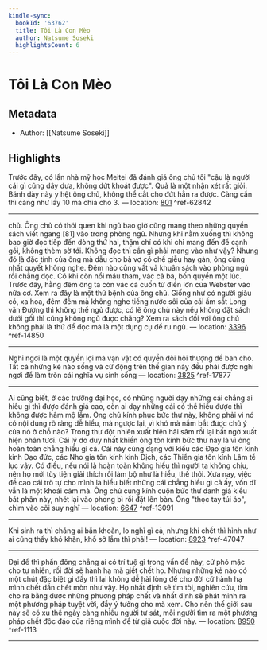 ```yaml
---
kindle-sync:
  bookId: '63762'
  title: Tôi Là Con Mèo
  author: Natsume Soseki
  highlightsCount: 6
---
```

# Tôi Là Con Mèo
## Metadata
* Author: [[Natsume Soseki]]

## Highlights
Trước đây, có lần nhà mỹ học Meitei đã đánh giá ông chủ tôi "cậu là người cái gì cũng dây dưa, không dứt khoát được". Quả là một nhận xét rất giỏi. Bánh dày này y hệt ông chủ, không thể cắt cho đứt hẳn ra được. Càng cắn thì càng như lấy 10 mà chia cho 3. — location: [801]() ^ref-62842

---
chủ. Ông chủ có thói quen khi ngủ bao giờ cũng mang theo những quyển sách viết ngang [81] vào trong phòng ngủ. Nhưng khi nằm xuống thì không bao giờ đọc tiếp đến dòng thứ hai, thậm chí có khi chỉ mang đến để cạnh gối, không thèm sờ tới. Không đọc thì cần gì phải mang vào như vậy? Nhưng đó là đặc tính của ông mà dẫu cho bà vợ có chế giễu hay gàn, ông cũng nhất quyết không nghe. Đêm nào cũng vất vả khuân sách vào phòng ngủ rồi chẳng đọc. Có khi còn nổi máu tham, vác cả ba, bốn quyển một lúc. Trước đây, hằng đêm ông ta còn vác cả cuốn từ điển lớn của Webster vào nữa cơ. Xem ra đây là một thứ bệnh của ông chủ. Giống như có người giàu có, xa hoa, đêm đêm mà không nghe tiếng nước sôi của cái ấm sắt Long văn Đường thì không thể ngủ được, có lẽ ông chủ này nếu không đặt sách dưới gối thì cũng không ngủ được chăng? Xem ra sách đối với ông chủ không phải là thứ để đọc mà là một dụng cụ để ru ngủ. — location: [3396]() ^ref-14850

---
Nghỉ ngơi là một quyền lợi mà vạn vật có quyền đòi hỏi thượng đế ban cho. Tất cả những kẻ nào sống và cử động trên thế gian này đều phải được nghỉ ngơi để làm tròn cái nghĩa vụ sinh sống — location: [3825]() ^ref-17877

---
Ai cũng biết, ở các trường đại học, có những người dạy những cái chẳng ai hiểu gì thì được đánh giá cao, còn ai dạy những cái có thể hiểu được thì không được hâm mộ lắm. Ông chủ kính phục bức thư này, không phải vì nó có nội dung rõ ràng dễ hiểu, mà ngược lại, vì khó mà nắm bắt được chủ ý của nó ở chỗ nào? Trong thư đột nhiên xuất hiện hải sâm rồi lại bất ngờ xuất hiện phân tươi. Cái lý do duy nhất khiến ông tôn kính bức thư này là vì ông hoàn toàn chẳng hiểu gì cả. Cái này cùng dạng với kiểu các Đạo gia tôn kính kinh Đạo đức, các Nho gia tôn kính kinh Dịch, các Thiền gia tôn kính Lâm tế lục vậy. Có điều, nếu nói là hoàn toàn không hiểu thì người ta không chịu, nên họ mới tùy tiện giải thích rồi làm bộ như là hiểu, thế thôi. Xưa nay, việc đề cao cái trò tự cho mình là hiểu biết những cái chẳng hiểu gì cả ấy, vốn dĩ vẫn là một khoái cảm mà. Ông chủ cung kính cuộn bức thư danh giá kiểu bát phân này, nhét lại vào phong bì rồi đặt lên bàn. Ông "thọc tay túi áo", chìm vào cõi suy nghĩ — location: [6647]() ^ref-13091

---
Khi sinh ra thì chẳng ai băn khoăn, lo nghĩ gì cả, nhưng khi chết thì hình như ai cũng thấy khó khăn, khổ sở lắm thì phải! — location: [8923]() ^ref-47047

---
Đại để thì phần đông chẳng ai có trí tuệ gì trong vấn đề này, cứ phó mặc cho tự nhiên, rồi đời sẽ hành hạ mà giết chết họ. Nhưng những kẻ nào có một chút đặc biệt gì đấy thì lại không dễ hài lòng để cho đời cứ hành hạ mình chết dần chết mòn như vậy. Họ nhất định sẽ tìm tòi, nghiên cứu, tìm cho ra bằng được những phương pháp chết và nhất định sẽ phát minh ra một phương pháp tuyệt vời, đầy ý tưởng cho mà xem. Cho nên thế giới sau này sẽ có xu thế ngày càng nhiều người tự sát, mỗi người tìm ra một phương pháp chết độc đáo của riêng mình để từ giã cuộc đời này. — location: [8950]() ^ref-1113

---
